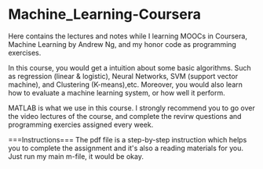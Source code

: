 Machine_Learning-Coursera
=========================

Here contains the lectures and notes while I learning MOOCs in Coursera, Machine Learning by Andrew Ng, and my honor code as programming exercises.

In this course, you would get a intuition about some basic algorithms. Such as regression (linear & logistic), Neural Networks, SVM (support vector machine), and Clustering (K-means),etc. Moreover, you would also learn how to evaluate a machine learning system, or how well it perform.

MATLAB is what we use in this course. I strongly recommend you to go over the video lectures of the course, and complete the revirw questions and programming exercies assigned every week.

===Instructions===
The pdf file is a step-by-step instruction which helps you to complete the assignment and it's also a reading materials for you. Just run my main m-file, it would be okay.
